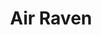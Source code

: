 ---
link: '/airraven'
title: 'Air Raven'
imageOne: './airraven1.png'
imageTwo: './airraven2.png'
imageThree: './airraven3.png'
imageFour: './airraven4.png'
imageFive: './airraven5.png'
---